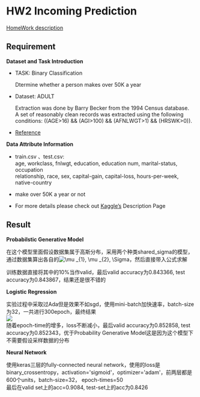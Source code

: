 # HW2 Incoming Prediction   
[HomeWork description](https://docs.google.com/presentation/d/13LSyr3XV4ZrUYimgzzyLn8l50HphTQtvJ5n7XZZCwTw/edit?usp=sharing)  
  
## Requirement  
**Dataset and Task Introduction**  
- TASK: Binary Classification   
   
    Dtermine whether a person makes over 50K a year   
    
- Dataset: ADULT   
    
    Extraction was done by Barry Becker from the 1994 Census database.     
    A set of reasonably clean records was extracted using the following conditions: ((AGE>16) && (AGI>100) && (AFNLWGT>1) && (HRSWK>0)).  
    
- [Reference](https://archive.ics.uci.edu/ml/datasets/Adult)   


**Data Attribute Information**  
- train.csv 、test.csv:   
    age, workclass, fnlwgt, education, education num, marital-status, occupation  
    relationship, race, sex, capital-gain, capital-loss, hours-per-week,  
    native-country  

- make over 50K a year or not  

- For more details please check out [Kaggle’s](https://www.kaggle.com/c/ml-2017fall-hw2) Description Page  

## Result  
**Probabilstic Generative Model**  

在这个模型里面假设数据集属于高斯分布，采用两个种类shared_sigma的模型，通过数据集算出各自的<img src="https://latex.codecogs.com/gif.latex?\mu&space;_{1},&space;\mu&space;_{2},&space;\Sigma" title="\mu _{1}, \mu _{2}, \Sigma" />，然后直接带入公式求解  
  
训练数据直接将其中的10%当作valid，最后valid accuracy为0.843366, test accuracy为0.843867，结果还是很不错的  

**Logistic Regression**  

实验过程中采取过Ada但是效果不如sgd，使用mini-batch加快速率，batch-size为32，一共进行300epoch，最终结果  
![](https://github.com/maplezzz/ML2017S_Hung-yi-Lee_HW/blob/master/HW2/output/TrainProcess.png)  
随着epoch-time的增多，loss不断减小，最后valid accuracy为0.852858, test accuracy为0.852343，优于Probability Generative Model这是因为这个模型下不需要假设采样数据的分布  

**Neural Network**   

使用keras三层的fully-connected neural network，使用的loss是binary_crossentropy，activation='sigmoid'，optimizer='adam'，前两层都是600个units，batch-size=32， epoch-times=50  
最后在valid set上的acc=0.9084, test-set上的acc为0.8426

